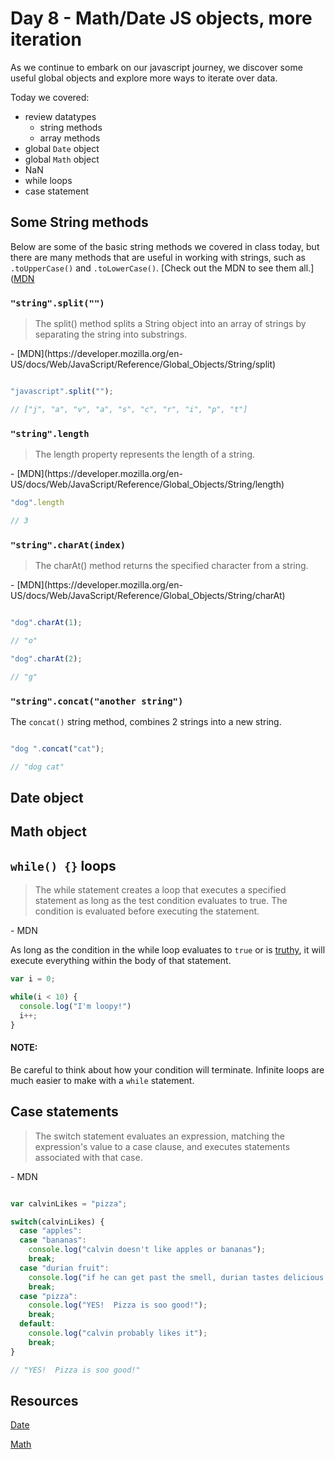 # Day 8 - Math/Date JS objects, more iteration

As we continue to embark on our javascript journey, we discover some useful global objects and explore more ways to iterate over data.

Today we covered:

- review datatypes
  - string methods
  - array methods
- global `Date` object
- global `Math` object
- NaN
- while loops
- case statement

## Some String methods

Below are some of the basic string methods we covered in class today, but there are many methods that are useful in working with strings, such as `.toUpperCase()` and `.toLowerCase()`.  [Check out the MDN to see them all.]([MDN](https://developer.mozilla.org/en-US/docs/Web/JavaScript/Reference/Global_Objects/String)

### `"string".split("")`

<blockquote>
The split() method splits a String object into an array of strings by separating the string into substrings.
</blockquote> - [MDN](https://developer.mozilla.org/en-US/docs/Web/JavaScript/Reference/Global_Objects/String/split)

```js

"javascript".split("");

// ["j", "a", "v", "a", "s", "c", "r", "i", "p", "t"]

```

### `"string".length`

<blockquote>
The length property represents the length of a string.
</blockquote> - [MDN](https://developer.mozilla.org/en-US/docs/Web/JavaScript/Reference/Global_Objects/String/length)

```js
"dog".length

// 3

```

### `"string".charAt(index)`

<blockquote>
The charAt() method returns the specified character from a string.
</blockquote> - [MDN](https://developer.mozilla.org/en-US/docs/Web/JavaScript/Reference/Global_Objects/String/charAt)

```js

"dog".charAt(1);

// "o"

"dog".charAt(2);

// "g"

```

### `"string".concat("another string")`

The `concat()` string method, combines 2 strings into a new string.

```js

"dog ".concat("cat");

// "dog cat"

```

## Date object

## Math object

## `while() {}` loops

  <blockquote>
  The while statement creates a loop that executes a specified statement as long as the test condition evaluates to true. The condition is evaluated before executing the statement.
  </blockquote> - MDN

  As long as the condition in the while loop evaluates to `true` or is [truthy](http://www.sitepoint.com/javascript-truthy-falsy/), it will execute everything within the body of that statement.

```js
var i = 0;

while(i < 10) {
  console.log("I'm loopy!")
  i++;
}

```
#### NOTE:

Be careful to think about how your condition will terminate.  Infinite loops are much easier to make with a `while` statement.  


## Case statements

<blockquote>
The switch statement evaluates an expression, matching the expression's value to a case clause, and executes statements associated with that case.
</blockquote> - MDN

```js

var calvinLikes = "pizza";

switch(calvinLikes) {
  case "apples":
  case "bananas":
    console.log("calvin doesn't like apples or bananas");
    break;
  case "durian fruit":
    console.log("if he can get past the smell, durian tastes delicious!")
    break;
  case "pizza":
    console.log("YES!  Pizza is soo good!");
    break;
  default:
    console.log("calvin probably likes it");
    break;
}

// "YES!  Pizza is soo good!"

```

## Resources

[Date](https://developer.mozilla.org/en-US/docs/Web/JavaScript/Reference/Global_Objects/Date)

[Math](https://developer.mozilla.org/en-US/docs/Web/JavaScript/Reference/Global_Objects/Math)
